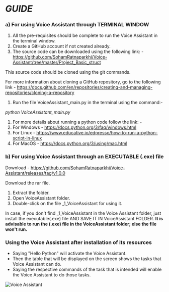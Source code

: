 # *GUIDE*

 <h3>a) For using Voice Assistant through TERMINAL WINDOW</h3>

1. All the pre-requisites should be complete to run the Voice Assistant in the terminal window.
1. Create a GitHub account if not created already.
1. The source code can be downloaded using the following link: - <https://github.com/SohamRatnaparkhi/Voice-Assistant/tree/master/Project_Basic_struct>

This source code should be cloned using the git commands.

For more information about cloning a GitHub repository, go to the following link - <https://docs.github.com/en/repositories/creating-and-managing-repositories/cloning-a-repository>

1. Run the file VoiceAssistant\_main.py in the terminal using the command:-

  *python VoiceAssistant\_main.py*

1. For more details about running a python code follow the link: -
1. For Windows - <https://docs.python.org/3/faq/windows.html>
1. For Linux - <https://www.educative.io/edpresso/how-to-run-a-python-script-in-linux>
1. For MacOS - <https://docs.python.org/3/using/mac.html>

<h3>b) For using Voice Assistant through an EXECUTABLE (.exe) file</h3>

Download - https://github.com/SohamRatnaparkhi/Voice-Assistant/releases/tag/v1.0.0

Download the rar file.

1. Extract the folder.
2. Open VoiceAssistant folder.
3. Double-click on the file \_1\_VoiceAssistant for using it.

In case, if you don't find \_1\_VoiceAssistant in the Voice Assistant folder, just install the executable(.exe) file AND SAVE IT IN VoiceAssistant FOLDER. **It is advisable to run the (.exe) file in the VoiceAssistant folder; else the file won't run.**

<h3>Using the Voice Assistant after installation of its resources</h3>

- Saying "Hello Python" will activate the Voice Assistant.
- Then the table that will be displayed on the screen shows the tasks that Voice Assistant can do.
- Saying the respective commands of the task that is intended will enable the Voice Assistant to do those tasks.

![Voice Assistant](https://user-images.githubusercontent.com/92905626/155857729-58a7751a-cb63-48ee-9df5-3a4ee4129a25.JPG)
